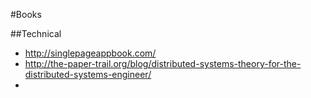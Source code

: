 #Books


##Technical

* http://singlepageappbook.com/
* http://the-paper-trail.org/blog/distributed-systems-theory-for-the-distributed-systems-engineer/
* 
